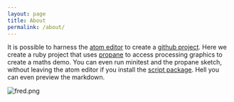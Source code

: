 ```yaml
---
layout: page
title: About
permalink: /about/
---
```


 It is possible to harness the [atom editor][atom] to create a [github project][project]. Here we create a ruby project that uses [propane][propane] to access processing graphics to create a maths demo. You can even run minitest and the propane sketch, without leaving the atom editor if you install the [script package][script]. Hell you can even preview the markdown.

![fred.png]({{site.github.url}}/assets/markdown.png)

[script]:https://atom.io/packages/script
[atom]:https://atom.io/
[project]:https://github.atom.io/
[propane]:https://ruby-processing.github.io/propane/
